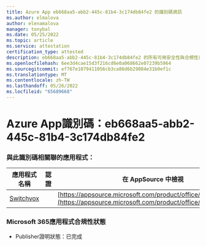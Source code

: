 ```yaml
---
title: Azure App eb668aa5-abb2-445c-81b4-3c174db84fe2 的識別碼資訊
ms.author: elmalova
author: elenamalova
manager: tonybal
ms.date: 05/25/2022
ms.topic: article
ms.service: attestation
certification_type: attested
description: eb668aa5-abb2-445c-81b4-3c174db84fe2 的所有可用安全性與合規性資訊。
ms.openlocfilehash: 6ee3d4cae15d3f216cd6e0a068662e07239b5964
ms.sourcegitcommit: ef767e1079411056cb3ca86d6b29084e31b0ef1c
ms.translationtype: MT
ms.contentlocale: zh-TW
ms.lasthandoff: 05/26/2022
ms.locfileid: "65689668"
---
```

# <a name="azure-app-id-eb668aa5-abb2-445c-81b4-3c174db84fe2"></a>Azure App識別碼：eb668aa5-abb2-445c-81b4-3c174db84fe2


### <a name="apps-associated-with-this-id"></a>與此識別碼相關聯的應用程式：
| **應用程式名稱** | **認證** | **在 AppSource 中檢視** |
|--------------|---------------|-----------------------|
| [Switchvox](../forward/WA200001535.md) |  | [https://appsource.microsoft.com/product/office/WA200001535](https://appsource.microsoft.com/product/office/WA200001535) |

### <a name="microsoft-365-app-compliance-status"></a>Microsoft 365應用程式合規性狀態
- Publisher證明狀態：已完成
